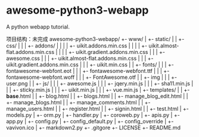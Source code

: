awesome-python3-webapp
======================

A python webapp tutorial.



项目结构：未完成
awesome-python3-webapp/
+-	www/
|	+-	static/
|	|	+-	css/
|	|	|	+- addons/
|	|	|	|	+- uikit.addons.min.css
|	|	|	|	+- uikit.almost-flat.addons.min.css
|	|	|	|	+- uikit.gradient.addons.min.css
|	|	|	+- 	awesome.css
|	|	|	+- 	uikit.almost-flat.addons.min.css
|	|	|	+- 	uikit.gradient.addons.min.css
|	|	|	+- 	uikit.min.css
|	|	+-	fonts/
|	|	|	+-	fontawesome-webfont.eot
|	|	|	+- 	fontawesome-webfont.ttf
|	|	|	+- 	fontawesome-webfont.woff
|	|	|	+- 	FontAwesome.otf
|	|	+-	img
|	|	|	+-	user.png 
|	|	+-	js/
|	|	|	+- 	awesome.js
|	|	|	+-	jqery.min.js
|	|	|	+-	sha11.min.js
|	|	|	+-	sticky.min.js
|	|	| 	+- 	uikit.min.js
|	|	|	+-	vue.min.js
|	+-	templates/
|	|	+-	__base__.html
|	|	+-	blog.html
|	|	+-	blogs.html
|	|	+-	manage_blog_edit.html
|	|	+-	manage_blogs.html
|	|	+-	manage_comments.html
|	|	+-	manage_users.html
|	|	+-	register.html
|	|	+-	signin.html
|	|	+-	test.html
|	+-	models.py
|	+-	orm.py
|	+-	handler.py
|	+-	coroweb.py
|	+-	apis.py
|	+-	app.py
|	+-	config.py
|	+-	config_default.py
|	+-	config_override
|	+-	vavivon.ico
|	+-	markdown2.py
+-	.gitgore
+-	LICENSE
+-	README.md